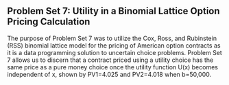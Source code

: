 ## Problem Set 7: Utility in a Binomial Lattice Option Pricing Calculation
The purpose of Problem Set 7 was to utilize the Cox, Ross, and Rubinstein (RSS) binomial lattice model for the pricing of American option contracts as it is a data programming solution to uncertain choice problems. Problem Set 7 allows us to discern that a contract priced using a utility choice has the same price as a pure money choice once the utility function U(x) becomes independent of x, shown by PV1=4.025 and PV2=4.018 when b=50,000. 
